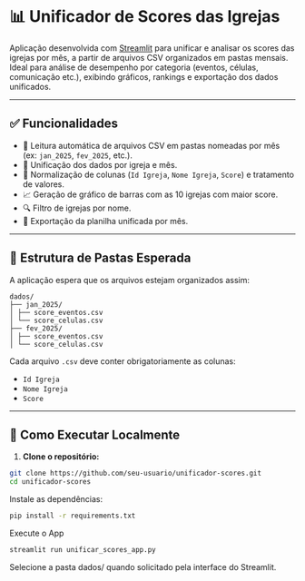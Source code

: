 # 📊 Unificador de Scores das Igrejas

Aplicação desenvolvida com [Streamlit](https://streamlit.io/) para unificar e analisar os scores das igrejas por mês, a partir de arquivos CSV organizados em pastas mensais. Ideal para análise de desempenho por categoria (eventos, células, comunicação etc.), exibindo gráficos, rankings e exportação dos dados unificados.

---

## ✅ Funcionalidades

- 📂 Leitura automática de arquivos CSV em pastas nomeadas por mês (ex: `jan_2025`, `fev_2025`, etc.).
- 🔄 Unificação dos dados por igreja e mês.
- 🧹 Normalização de colunas (`Id Igreja`, `Nome Igreja`, `Score`) e tratamento de valores.
- 📈 Geração de gráfico de barras com as 10 igrejas com maior score.
- 🔍 Filtro de igrejas por nome.
- 💾 Exportação da planilha unificada por mês.

---

## 📁 Estrutura de Pastas Esperada

A aplicação espera que os arquivos estejam organizados assim:
```
dados/
├── jan_2025/
│ ├── score_eventos.csv
│ └── score_celulas.csv
├── fev_2025/
│ ├── score_eventos.csv
│ └── score_celulas.csv
```

Cada arquivo `.csv` deve conter obrigatoriamente as colunas:

- `Id Igreja`
- `Nome Igreja`
- `Score`

---

## 🚀 Como Executar Localmente

1. **Clone o repositório:**

```bash
git clone https://github.com/seu-usuario/unificador-scores.git
cd unificador-scores
```

Instale as dependências:
```bash
pip install -r requirements.txt
```

Execute o App
```bash
streamlit run unificar_scores_app.py
```
Selecione a pasta dados/ quando solicitado pela interface do Streamlit.